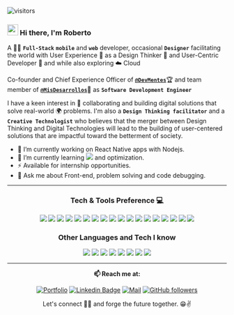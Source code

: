 ![visitors](https://visitor-badge.laobi.icu/badge?page_id=rrQuintana.rrQuintana)

### <img src="https://raw.githubusercontent.com/iampavangandhi/iampavangandhi/master/gifs/Hi.gif" width="25px"> Hi there, I'm Roberto 

A 👨‍💻 **`Full-Stack`** **`mobile`** and **`web`** developer, occasional **`Designer`** facilitating the world with User Experience 🧐 as a Design Thinker 💭 and User-Centric Developer 💯 and while also exploring ☁️ Cloud

Co-founder and Chief Experience Officer of [**`@DevMentes`**](https://devmentes.com)🏆 and team member of [**`@MisDesarrollos`**](https://www.linkedin.com/company/misdesarrollos/mycompany/)💼 as **`Software Development Engineer`**

I have a keen interest in 🤝 collaborating and building digital solutions that solve real-world 🌍 problems. I'm also a **`Design Thinking facilitator`** and a **`Creative Technologist`** who believes that the merger between Design Thinking and Digital Technologies will lead to the building of user-centered solutions that are impactful toward the betterment of society.

- 🔭 I’m currently working on React Native apps with Nodejs.
- 🌱 I’m currently learning <img src="https://img.shields.io/badge/-Typescript-3178C6?style=flat&logo=typescript&logoColor=ffffff"> and optimization.
- ⚡ Available for internship opportunities.
- 💬 Ask me about Front-end, problem solving and code debugging.

---

<div align="center">

### Tech & Tools Preference 💻

<img src = "https://img.shields.io/badge/-HTML5-000?style=flat&logo=html5&logoColor=E34F26"> <img src = "https://img.shields.io/badge/-CSS3-000?style=flat&logo=css3&logoColor=1572B6">
<img src="https://img.shields.io/badge/-JavaScript-000?style=flat&logo=javascript&logoColor=eed718"> 
<img src="https://img.shields.io/badge/-React-000000?style=flat&logo=react&logoColor=00c8ff">
<img src="https://img.shields.io/badge/-React Native-000000?style=flat&logo=react&logoColor=00c8ff">
<img src="https://img.shields.io/badge/-Expo-000?style=flat&logo=expo&logoColor=fff">
<img src="https://img.shields.io/badge/-NextJs-000?style=flat&logo=next.js&logoColor=fff">
<img src="https://img.shields.io/badge/-MongoDB-000?style=flat&logo=mongodb&logoColor=4DB33D">
<img src="https://img.shields.io/badge/-MySQL-000?style=flat&logo=mysql&logoColor=F29111">
<img src="https://img.shields.io/badge/-PostgreSQL-000?style=flat&logo=postgresql&logoColor=4169E1">
<img src="https://img.shields.io/badge/ExpressJs-000?style=flat&logo=express&logoColor=fff">
<img src="https://img.shields.io/badge/-NodeJs-000?style=flat&logo=Node.js&logoColor=3C873A">
<img src="https://img.shields.io/badge/-Firebase-000?style=flat&logo=firebase&logoColor=FFA611">
<img src="https://img.shields.io/badge/-Adobe Illustrator-000000?style=flat&logo=adobeillustrator&logoColor=FF9A00">
<img src="https://img.shields.io/badge/-Tailwind CSS-000?style=flat&logo=tailwindcss&logoColor=06B6D4">
<img src="https://img.shields.io/badge/-Sass-000?style=flat&logo=sass&logoColor=cc6699">
<img src="https://img.shields.io/badge/-Bootstrap-000?style=flat&logo=bootstrap&logoColor=563D7C">
<img src="https://img.shields.io/badge/-MUI-000?style=flat&logo=mui&logoColor=007FFF">

### Other Languages and Tech I know
<img src="http://img.shields.io/badge/-Java-000?style=flat&logo=java&logoColor=F89820"> <img src="https://img.shields.io/badge/-C-000?style=flat&logo=c&logoColor=#A8B9CC"> <img src="https://img.shields.io/badge/-C++-000?style=flat&logo=cplusplus&logoColor=00599C"> <img src="https://img.shields.io/badge/-C sharp-000?style=flat&logo=csharp&logoColor=239120"> <img src="https://img.shields.io/badge/-Python-000?style=flat&logo=python&logoColor=#3776AB"> <img src="https://img.shields.io/badge/-Adobe Photoshop-000000?style=flat&logo=adobephotoshop&logoColor=#31A8FF"> <img src="http://img.shields.io/badge/-Markdown-000?style=flat&logo=markdown&logoColor=fff"> <img src="http://img.shields.io/badge/-Postman-000?style=flat&logo=postman&logoColor=FF6C37">


</div>

---

<div align="center">
  
**📫 Reach me at:**<br>

[![Portfolio](http://img.shields.io/badge/-Website-ffffff?style=flat&logo=data%3Aimage%2Fpng%3Bbase64%2CiVBORw0KGgoAAAANSUhEUgAAABAAAAAQCAYAAAAf8%2F9hAAAABHNCSVQICAgIfAhkiAAAAAlwSFlzAAAAdgAAAHYBTnsmCAAAABl0RVh0U29mdHdhcmUAd3d3Lmlua3NjYXBlLm9yZ5vuPBoAAAEYSURBVDiNxdHNK4RRFMfxzzMzhVJeirKwIZKVyG4WY22nrCwoG%2FkHbGYzO%2FkfLKysZSHFgmxtKCJkNTLEyEtZTGPx3KnpaWSS8q3bOffcc37ndC7%2FTYRldKKCdMJ%2Bxwbm8QJ57GMOV5jFaRD5iXyEHZzjCb24D7bYhEAugwOsNpHciCiNa7wlHiYTE%2FSggHEM4CTEsynxMmAME8GfRg6D4f6Kh%2BDf1HdKBTsaio4xhAscYhH96K4Ty2IF64hqAo%2FoQitmsIV2tKCMEs7QFk4ae6jWBEpYwzAy%2BAh%2BIYzfh6nQoBUj2BSUsjjCe5jkUrzUIj7rdvAs%2Fuo7bIu%2F%2BzYTOtaohIQkVew2iC9EWEJHg8dmKP%2By7g%2F5Ahl%2FO9wcY8OAAAAAAElFTkSuQmCC&logoColor=white)][website]
[![Linkedin Badge](https://img.shields.io/badge/-LinkedIn-blue?style=flat-square&logo=Linkedin&logoColor=white&link=https://www.linkedin.com/in/roberto-quintana-a83644243/)](https://www.linkedin.com/in/roberto-quintana-a83644243/)
[![Mail](https://img.shields.io/badge/-Gmail-D14836?style=flat&logo=gmail&logoColor=white)][mail]
[![GitHub followers](https://img.shields.io/github/followers/rrQuintana.svg?style=social&label=Follow&maxAge=2592000)](https://github.com/rrQuintana?tab=followers)

Let's connect 👨‍💻 and forge the future together. 😁✌

</div>



[mail]:mailto:rrquintana7@gmail.com
[website]: https://roberto-quintana.web.app/
